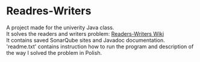 # Readres-Writers
A project made for the univerity Java class.  
It solves the readers and writers problem: [Readers-Writers Wiki](https://en.wikipedia.org/wiki/Readers%E2%80%93writers_problem)  
It contains saved SonarQube sites and Javadoc documentation.  
'readme.txt' contains instruction how to run the program and description of the way I solved the problem in Polish.  

